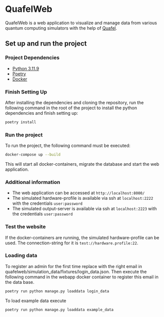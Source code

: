 # QuafelWeb

QuafelWeb is a web application to visualize and manage data from various
quantum computing simulators with the help of [Quafel](https://github.com/cirKITers/Quafel).

## Set up and run the project

### Project Dependencies
- [Python 3.11.9](https://www.python.org/downloads/)
- [Poetry](https://python-poetry.org/docs/)
- [Docker](https://docs.docker.com/get-docker/)

### Finish Setting Up
After installing the dependencies and cloning the repository, 
run the following command in the root of the project to install the 
python dependencies and finish setting up:

```bash
poetry install
```

### Run the project
To run the project, the following command must be executed:

```bash
docker-compose up --build
```

This will start all docker-containers, migrate the database and start the web application.


### Additional information
- The web application can be accessed at `http://localhost:8000/`
- The simulated hardware-profile is available via ssh at `localhost:2222` with the credentials `user:password`
- The simulated output-server is available via ssh at `localhost:2223` with the credentials `user:password`


### Test the website
If the docker-containers are running, the simulated hardware-profile can be used. The connection-string for it is `test://hardware.profile:22`.


### Loading data
To register an admin for the first time replace <admin-email> with the right email in quafelweb/simulation_data/fixtures/login_data.json.
Then execute the following command in the webapp docker container to register this email in the data base.
````bash
poetry run python manage.py loaddata login_data
````


To load example data execute
````bash
poetry run python manage.py loaddata example_data
````